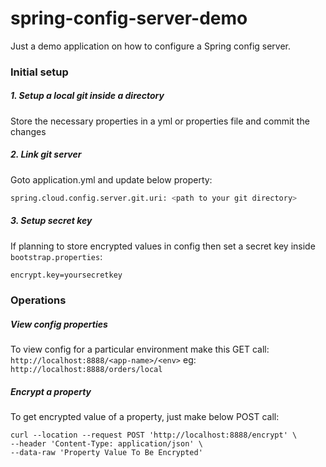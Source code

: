 # spring-config-server-demo
Just a demo application on how to configure a Spring config server. 

### Initial setup
##### 1. Setup a local git inside a directory 
Store the necessary properties in a yml or properties file and commit the changes

##### 2. Link git server
Goto application.yml and update below property:
```sh
spring.cloud.config.server.git.uri: <path to your git directory>
```

##### 3. Setup secret key
If planning to store encrypted values in config then set a secret key inside ```bootstrap.properties```:
```sh
encrypt.key=yoursecretkey
```

### Operations
##### View config properties
To view config for a particular environment make this GET call:
```http://localhost:8888/<app-name>/<env>```
eg: ```http://localhost:8888/orders/local```

##### Encrypt a property
To get encrypted value of a property, just make below POST call:
```
curl --location --request POST 'http://localhost:8888/encrypt' \
--header 'Content-Type: application/json' \
--data-raw 'Property Value To Be Encrypted'
```
